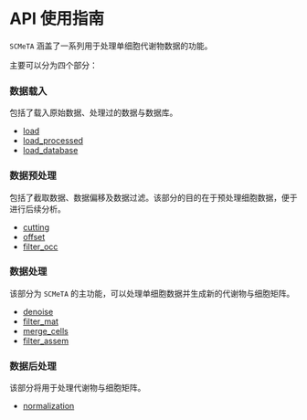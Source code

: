 # API 使用指南

`SCMeTA` 涵盖了一系列用于处理单细胞代谢物数据的功能。

主要可以分为四个部分：

### 数据载入

包括了载入原始数据、处理过的数据与数据库。

- [load](load_data)
- [load_processed](load_data)
- [load_database](load_data)

### 数据预处理

包括了截取数据、数据偏移及数据过滤。该部分的目的在于预处理细胞数据，便于进行后续分析。

- [cutting](scdata#cutstart-end)
- [offset](scdata#offsetoffset)
- [filter_occ](filter_occ)

### 数据处理

该部分为 `SCMeTA` 的主功能，可以处理单细胞数据并生成新的代谢物与细胞矩阵。

- [denoise](denoise)
- [filter_mat](filter_mat)
- [merge_cells](merge_cells)
- [filter_assem](filter_assem)

### 数据后处理

该部分将用于处理代谢物与细胞矩阵。

- [normalization](normalization)

